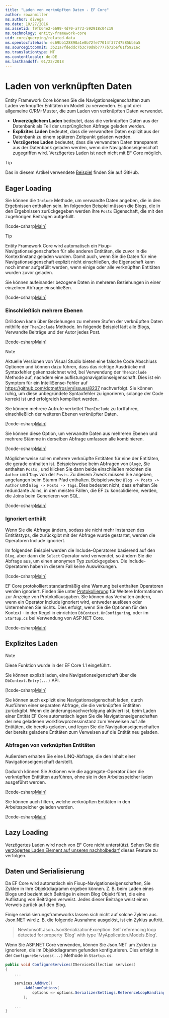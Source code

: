 ```yaml
---
title: "Laden von verknüpften Daten - EF Core"
author: rowanmiller
ms.author: divega
ms.date: 10/27/2016
ms.assetid: f9fb64e2-6699-4d70-a773-592918c04c19
ms.technology: entity-framework-core
uid: core/querying/related-data
ms.openlocfilehash: ec69bb128890a1e0b72fe77014f37747585bb5a5
ms.sourcegitcommit: 3b21a7fdeddc7b3c70d9b7777b72bef61f59216c
ms.translationtype: MT
ms.contentlocale: de-DE
ms.lasthandoff: 01/22/2018
---
```

# <a name="loading-related-data"></a>Laden von verknüpften Daten

Entity Framework Core können Sie die Navigationseigenschaften zum Laden verknüpfter Entitäten im Modell zu verwenden. Es gibt drei allgemeine O/RM-Muster, die zum Laden von verknüpften Daten verwendet.
* **Unverzüglichem Laden** bedeutet, dass die verknüpften Daten aus der Datenbank als Teil der ursprünglichen Abfrage geladen werden.
* **Explizites Laden** bedeutet, dass die verwandten Daten explizit aus der Datenbank zu einem späteren Zeitpunkt geladen werden.
* **Verzögertes Laden** bedeutet, dass die verwandten Daten transparent aus der Datenbank geladen werden, wenn die Navigationseigenschaft zugegriffen wird. Verzögertes Laden ist noch nicht mit EF Core möglich.

> [!TIP]  
> Das in diesem Artikel verwendete [Beispiel](https://github.com/aspnet/EntityFramework.Docs/tree/master/samples/core/Querying) finden Sie auf GitHub.

## <a name="eager-loading"></a>Eager Loading

Sie können die `Include` Methode, um verwandte Daten angeben, die in den Ergebnissen enthalten sein. Im folgenden Beispiel müssen die Blogs, die in den Ergebnissen zurückgegeben werden ihre `Posts` Eigenschaft, die mit den zugehörigen Beiträgen aufgefüllt.

[!code-csharp[Main](../../../samples/core/Querying/Querying/RelatedData/Sample.cs#SingleInclude)]

> [!TIP]  
> Entity Framework Core wird automatisch ein Fixup-Navigationseigenschaften für alle anderen Entitäten, die zuvor in die Kontextinstanz geladen wurden. Damit auch, wenn Sie die Daten für eine Navigationseigenschaft explizit nicht einschließen, die Eigenschaft kann noch immer aufgefüllt werden, wenn einige oder alle verknüpften Entitäten wurden zuvor geladen.


Sie können aufeinander bezogene Daten in mehreren Beziehungen in einer einzelnen Abfrage einschließen.

[!code-csharp[Main](../../../samples/core/Querying/Querying/RelatedData/Sample.cs#MultipleIncludes)]

### <a name="including-multiple-levels"></a>Einschließlich mehrere Ebenen

Drilldown kann über Beziehungen zu mehrere Stufen der verknüpften Daten mithilfe der `ThenInclude` Methode. Im folgende Beispiel lädt alle Blogs, Verwandte Beiträge und der Autor jedes Post.

[!code-csharp[Main](../../../samples/core/Querying/Querying/RelatedData/Sample.cs#SingleThenInclude)]

> [!NOTE]  
> Aktuelle Versionen von Visual Studio bieten eine falsche Code Abschluss Optionen und können dazu führen, dass das richtige Ausdrücke mit Syntaxfehler gekennzeichnet wird, bei Verwendung der `ThenInclude` Methode auf, nachdem eine auflistungsnavigationseigenschaft. Dies ist ein Symptom für ein IntelliSense-Fehler auf https://github.com/dotnet/roslyn/issues/8237 nachverfolgt. Sie können ruhig, um diese unbegründete Syntaxfehler zu ignorieren, solange der Code korrekt ist und erfolgreich kompiliert werden. 

Sie können mehrere Aufrufe verkettet `ThenInclude` zu fortfahren, einschließlich der weiteren Ebenen verknüpfter Daten.

[!code-csharp[Main](../../../samples/core/Querying/Querying/RelatedData/Sample.cs#MultipleThenIncludes)]

Sie können diese Option, um verwandte Daten aus mehreren Ebenen und mehrere Stämme in derselben Abfrage umfassen alle kombinieren.

[!code-csharp[Main](../../../samples/core/Querying/Querying/RelatedData/Sample.cs#IncludeTree)]

Möglicherweise sollen mehrere verknüpfte Entitäten für eine der Entitäten, die gerade enthalten ist. Beispielsweise beim Abfragen von `Blog`e, Sie enthalten `Posts` , und klicken Sie dann beide einschließen möchten die `Author` und `Tags` von der `Posts`. Zu diesem Zweck müssen Sie angeben, angefangen beim Stamm Pfad enthalten. Beispielsweise `Blog -> Posts -> Author` und `Blog -> Posts -> Tags`. Dies bedeutet nicht, dass erhalten Sie redundante Joins, in den meisten Fällen, die EF zu konsolidieren, werden, die Joins beim Generieren von SQL.

[!code-csharp[Main](../../../samples/core/Querying/Querying/RelatedData/Sample.cs#MultipleLeafIncludes)]

### <a name="ignored-includes"></a>Ignoriert enthält

Wenn Sie die Abfrage ändern, sodass sie nicht mehr Instanzen des Entitätstyps, die zurückgibt mit der Abfrage wurde gestartet, werden die Operatoren Include ignoriert.

Im folgenden Beispiel werden die Include-Operatoren basierend auf den `Blog`, aber dann die `Select` Operator wird verwendet, so ändern Sie die Abfrage aus, um einen anonymen Typ zurückgegeben. Die Include-Operatoren haben in diesem Fall keine Auswirkungen.

[!code-csharp[Main](../../../samples/core/Querying/Querying/RelatedData/Sample.cs#IgnoredInclude)]

EF Core protokolliert standardmäßig eine Warnung bei enthalten Operatoren werden ignoriert. Finden Sie unter [Protokollierung](../miscellaneous/logging.md) für Weitere Informationen zur Anzeige von Protokollausgaben. Sie können das Verhalten ändern, wenn ein Operator Include ignoriert wird, entweder auslösen oder Unternehmen Sie nichts. Dies erfolgt, wenn Sie die Optionen für den Kontext - in der Regel in einrichten `DbContext.OnConfiguring`, oder im `Startup.cs` bei Verwendung von ASP.NET Core.

[!code-csharp[Main](../../../samples/core/Querying/Querying/RelatedData/ThrowOnIgnoredInclude/BloggingContext.cs#OnConfiguring)]

## <a name="explicit-loading"></a>Explizites Laden

> [!NOTE]  
> Diese Funktion wurde in der EF Core 1.1 eingeführt.

Sie können explizit laden, eine Navigationseigenschaft über die `DbContext.Entry(...)` API.

[!code-csharp[Main](../../../samples/core/Querying/Querying/RelatedData/Sample.cs#Eager)]

Sie können auch explizit eine Navigationseigenschaft laden, durch Ausführen einer separaten Abfrage, die die verknüpften Entitäten zurückgibt. Wenn die änderungsnachverfolgung aktiviert ist, beim Laden einer Entität EF Core automatisch legen Sie die Navigationseigenschaften der neu geladenen workflowprozessinstanz zum Verweisen auf alle Entitäten, die bereits geladen, und legen Sie die Navigationseigenschaften der bereits geladene Entitäten zum Verweisen auf die Entität neu geladen.

### <a name="querying-related-entities"></a>Abfragen von verknüpften Entitäten

Außerdem erhalten Sie eine LINQ-Abfrage, die den Inhalt einer Navigationseigenschaft darstellt.

Dadurch können Sie Aktionen wie die aggregate-Operator über die verknüpften Entitäten ausführen, ohne sie in den Arbeitsspeicher laden ausgeführt werden.

[!code-csharp[Main](../../../samples/core/Querying/Querying/RelatedData/Sample.cs#NavQueryAggregate)]

Sie können auch filtern, welche verknüpften Entitäten in den Arbeitsspeicher geladen werden.

[!code-csharp[Main](../../../samples/core/Querying/Querying/RelatedData/Sample.cs#NavQueryFiltered)]

## <a name="lazy-loading"></a>Lazy Loading

Verzögertes Laden wird noch von EF Core nicht unterstützt. Sehen Sie die [verzögertes Laden Element auf unseren nachholbedarf](https://github.com/aspnet/EntityFramework/issues/3797) dieses Feature zu verfolgen.

## <a name="related-data-and-serialization"></a>Daten und Serialisierung

Da EF Core wird automatisch ein Fixup-Navigationseigenschaften, Sie Zyklen in Ihre Objektdiagramm ergeben können. Z. B. beim Laden eines Blogs und bezieht sich Beiträge in einem Blog Objekt führt, die eine Auflistung von Beiträgen verweist. Jedes dieser Beiträge weist einen Verweis zurück auf den Blog.

Einige serialisierungsframeworks lassen sich nicht auf solche Zyklen aus. Json.NET wird z. B. die folgende Ausnahme ausgelöst, ist ein Zyklus auftritt.

> Newtonsoft.Json.JsonSerializationException: Self referencing loop detected for property 'Blog' with type 'MyApplication.Models.Blog'.

Wenn Sie ASP.NET Core verwenden, können Sie Json.NET um Zyklen zu ignorieren, die im Objektdiagramm gefunden konfigurieren. Dies erfolgt in der `ConfigureServices(...)` Methode in `Startup.cs`.

``` csharp
public void ConfigureServices(IServiceCollection services)
{
    ...

    services.AddMvc()
        .AddJsonOptions(
            options => options.SerializerSettings.ReferenceLoopHandling = Newtonsoft.Json.ReferenceLoopHandling.Ignore
        );

    ...
}
```
